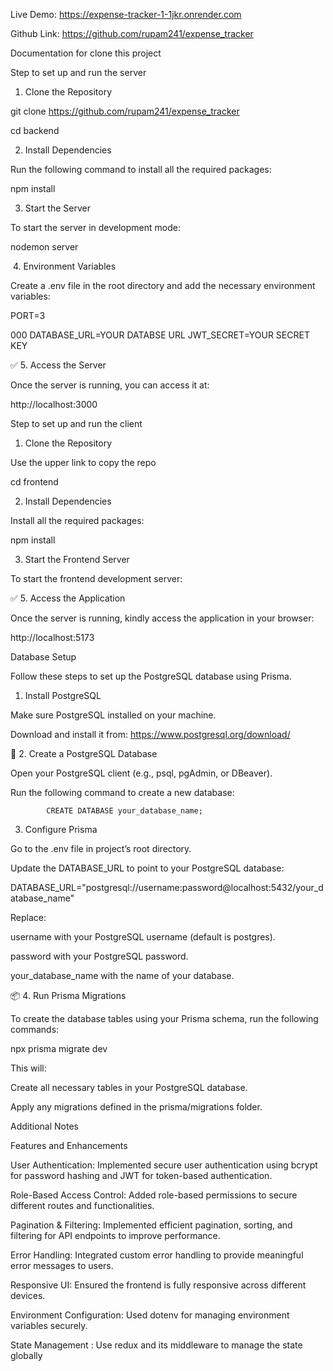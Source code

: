 Live Demo: https://expense-tracker-1-1jkr.onrender.com 

Github  Link: https://github.com/rupam241/expense_tracker 
 
 

Documentation for clone this project 

 

Step to set up and run the server 

 

 

1. Clone the Repository 

git clone https://github.com/rupam241/expense_tracker  

cd backend 
 

 

 

2. Install Dependencies 

Run the following command to install all the required packages: 

npm install 
 

 
 

 

 3. Start the Server 

To start the server in development mode: 

 

nodemon server 
 

 

️ 4. Environment Variables 

Create a .env file in the root directory and add the necessary environment variables: 

PORT=3 

 

000 
 DATABASE_URL=YOUR DATABSE URL 
JWT_SECRET=YOUR SECRET KEY 
 

 

✅ 5. Access the Server 

Once the server is running, you can access it at: 

http://localhost:3000 

 

 

 

Step to set up and run the client 

 

1. Clone the Repository  

Use the upper link to copy the  repo 

cd  frontend  

 

 
2. Install Dependencies 

Install all the required packages: 

npm install 
 

3. Start the Frontend Server 

To start the frontend development server: 

 

✅ 5. Access the Application 

Once the server is running, kindly  access the application in your browser: 

http://localhost:5173 

 

 

 

 

 

 

Database Setup 

Follow these steps to set up the PostgreSQL database using Prisma. 

 1. Install PostgreSQL 

Make sure  PostgreSQL installed on your machine. 

Download and install it from: https://www.postgresql.org/download/ 

 

📂 2. Create a PostgreSQL Database 

Open your PostgreSQL client (e.g., psql, pgAdmin, or DBeaver). 

Run the following command to create a new database: 

 

            CREATE DATABASE your_database_name; 
 

 3. Configure Prisma 

Go to the .env file in project’s root directory. 

Update the DATABASE_URL to point to your PostgreSQL database: 

 DATABASE_URL="postgresql://username:password@localhost:5432/your_database_name" 
 

Replace: 

username with your PostgreSQL username (default is postgres). 

password with your PostgreSQL password. 

your_database_name with the name of your database. 

 

📦 4. Run Prisma Migrations 

To create the database tables using your Prisma schema, run the following commands: 

npx  prisma migrate dev 
 

This will: 

Create all necessary tables in your PostgreSQL database. 

Apply any migrations defined in the prisma/migrations folder. 

 

 Additional Notes 

Features and Enhancements 

User Authentication: Implemented secure user authentication using bcrypt for password hashing and JWT for token-based authentication. 

Role-Based Access Control: Added role-based permissions to secure different routes and functionalities. 

Pagination & Filtering: Implemented efficient pagination, sorting, and filtering for API endpoints to improve performance. 

Error Handling: Integrated custom error handling to provide meaningful error messages to users. 

Responsive UI: Ensured the frontend is fully responsive across different devices. 

Environment Configuration: Used dotenv for managing environment variables securely. 

State Management : Use redux and its middleware to manage the state globally 

 

 

 

 
